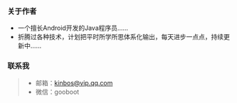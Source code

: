 ### 关于作者
- 一个擅长Android开发的Java程序员……
- 折腾过各种技术，计划把平时所学所思体系化输出，每天进步一点点，持续更新中……

### 联系我
> - 邮箱：kinbos@vip.qq.com 
> - 微信：gooboot
